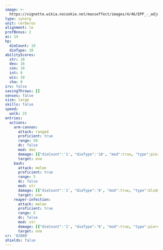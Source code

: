 ```yaml
---
image: >-
  https://vignette.wikia.nocookie.net/masseffect/images/4/46/EPP_-_adjutant_1.png/revision/latest/scale-to-width-down/640?cb=20121202170742
type: synorg
unit: cerberus
alignment: le
profBonus: 2
ac: 14
hp:
  dieCount: 10
  dieType: 10
abilityScores:
  str: 10
  dex: 16
  con: 10
  int: 8
  wis: 10
  cha: 8
irv: false
savingThrows: []
senses: false
size: large
skills: false
speed:
  walk: 25
entries:
  actions:
    arm-cannon:
      attack: ranged
      proficient: true
      range: 50
      dc: false
      mod: dex
      damage: [{"dieCount":'1', "dieType":'10', "mod":true, "type":piercing}]
      target: one
    bash:
      attack: melee
      proficient: true
      range: 5
      dc: false
      mod: str
      damage: [{"dieCount":'1', "dieType":'8', "mod":true, "type":bludgeoning}]
      target: one
    reaper-infection:
      attack: melee
      proficient: true
      range: 5
      dc: false
      mod: str
      damage: [{"dieCount":'1', "dieType":'6', "mod":true, "type":piercing},{"dieCount":'3', "dieType":'6', "mod":true, "type":necrotic}]
      target: one
cr: '02000'
shields: false
---
```

